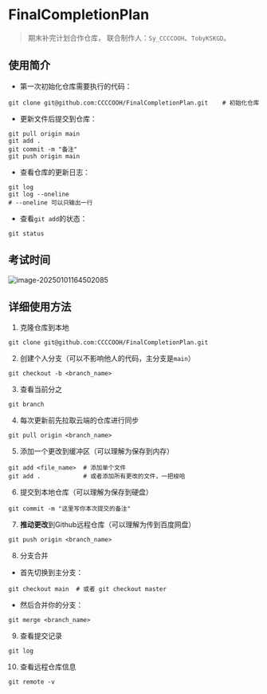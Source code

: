 # FinalCompletionPlan
> 期末补完计划合作仓库， 联合制作人：`Sy_CCCCOOH`、`TobyKSKGD`。

## 使用简介

- 第一次初始化仓库需要执行的代码：

```
git clone git@github.com:CCCCOOH/FinalCompletionPlan.git	# 初始化仓库
```

- 更新文件后提交到仓库：

```
git pull origin main
git add .
git commit -m "备注"
git push origin main
```

- 查看仓库的更新日志：
```
git log
git log --oneline
# --oneline 可以只输出一行
```

- 查看`git add`的状态：

```
git status
```

## 考试时间

![image-20250101164502085](https://ccccooh.oss-cn-hangzhou.aliyuncs.com/img/image-20250101164502085.png)

## 详细使用方法

1. 克隆仓库到本地

```
git clone git@github.com:CCCCOOH/FinalCompletionPlan.git
```

2. 创建个人分支（可以不影响他人的代码，主分支是`main`）

```
git checkout -b <branch_name>
```

3. 查看当前分之

```
git branch
```

4. 每次更新前先拉取云端的仓库进行同步

```
git pull origin <branch_name>
```

5. 添加一个更改到缓冲区（可以理解为保存到内存）

```
git add <file_name>  # 添加单个文件
git add .            # 或者添加所有更改的文件，一把梭哈
```

6. 提交到本地仓库（可以理解为保存到硬盘）

```
git commit -m "这里写你本次提交的备注"
```

7. **推动更改**到Github远程仓库（可以理解为传到百度网盘）

```
git push origin <branch_name>
```

8. 分支合并
- 首先切换到主分支：
```
git checkout main  # 或者 git checkout master
```

- 然后合并你的分支：

```
git merge <branch_name>
```

9. 查看提交记录

```
git log
```

10. 查看远程仓库信息

```
git remote -v
```

